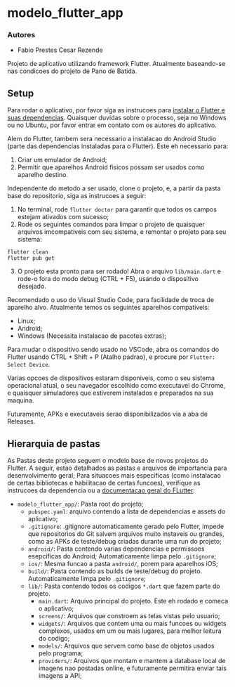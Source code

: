 # modelo_flutter_app

### Autores
- Fabio Prestes Cesar Rezende

Projeto de aplicativo utilizando framework Flutter. Atualmente baseando-se nas condicoes do projeto de Pano de Batida.

## Setup

Para rodar o aplicativo, por favor siga as instrucoes para [instalar o Flutter e suas dependencias](https://docs.flutter.dev/get-started/install). Quaisquer duvidas sobre o processo, seja no Windows ou no Ubuntu, por favor entrar em contato com os autores do aplicativo.

Alem do Flutter, tambem sera necessario a instalacao do Android Studio (parte das dependencias instaladas para o Flutter). Este eh necessario para:
1. Criar um emulador de Android;
2. Permitir que aparelhos Android fisicos possam ser usados como aparelho destino.

Independente do metodo a ser usado, clone o projeto, e, a partir da pasta base do repositorio, siga as instrucoes a seguir:

1. No terminal, rode `flutter doctor` para garantir que todos os campos estejam ativados com sucesso;
2. Rode os seguintes comandos para limpar o projeto de quaisquer arquivos imcompativeis com seu sistema, e remontar o projeto para seu sistema:
```
flutter clean
flutter pub get
```
3. O projeto esta pronto para ser rodado! Abra o arquivo `lib/main.dart` e rode-o fora do modo debug (CTRL + F5), usando o dispositivo desejado. 

Recomendado o uso do Visual Studio Code, para facilidade de troca de aparelho alvo. Atualmente temos os seguintes aparelhos compativeis:
- Linux;
- Android;
- Windows (Necessita instalacao de pacotes extras);

Para mudar o dispositivo sendo usado no VSCode, abra os comandos do Flutter usando CTRL + Shift + P (Atalho padrao), e procure por `Flutter: Select Device`. 

Varias opcoes de dispositivos estaram disponiveis, como o seu sistema operacional atual, o seu navegador escolhido como executavel do Chrome, e quaisquer simuladores que estiverem instalados e preparados na sua maquina.

Futuramente, APKs e executaveis serao disponibilizados via a aba de Releases.

## Hierarquia de pastas

As Pastas deste projeto seguem o modelo base de novos projetos do Flutter. A seguir, estao detalhados as pastas e arquivos de importancia para desenvolvimento geral; Para situacoes mais especificas (como instalacao de certas bibliotecas e habilitacao de certas funcoes), verifique as instrucoes da dependencia ou a [documentacao geral do FLutter](https://docs.flutter.dev/):

- `modelo_flutter_app/`: Pasta root do projeto;
    - `pubspec.yaml`: arquivo contendo a lista de dependencias e assets do aplicativo;
    - `.gitignore`: .gitignore automaticamente gerado pelo Flutter, impede que repositorios do Git salvem arquivos muito instaveis ou grandes, como as APKs de teste/debug criadas durante uma run do projeto;
    - `android/`: Pasta contendo varias dependencias e permissoes esepcificas do Android; Automaticamente limpa pelo `.gitignore`;
    - `ios/`: Mesma funcao a pasta `android/`, porem para aparelhos iOS;
    - `build/`: Pasta contendo as builds de teste/debug do projeto. Automaticamente limpa pelo `.gitignore`;
    - `lib/`: Pasta contendo todos os codigos `*.dart` que fazem parte do projeto.
        - `main.dart`: Arquivo principal do projeto. Este eh rodado e comeca o aplicativo;
        - `screens/`: Arquivos que constroem as telas vistas pelo usuario;
        - `widgets/`: Arquivos que contem uma ou mais funcoes ou widgets complexos, usados em um ou mais lugares, para melhor leitura do codigo;
        - `models/`: Arquivos que servem como base de objetos usados pelo programa;
        - `providers/`: Arquivos que montam e mantem a database local de imagens nao postadas online, e futuramente permitira enviar tais imagens a API;